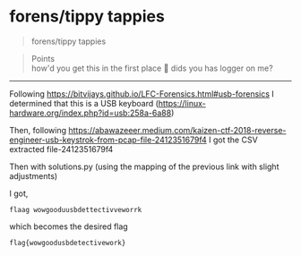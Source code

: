 # forens/tippy tappies

>forens/tippy tappies

> Points\
>how'd you get this in the first place :eyes: dids you has logger on me?

***

Following https://bitvijays.github.io/LFC-Forensics.html#usb-forensics I determined that this is a USB keyboard (https://linux-hardware.org/index.php?id=usb:258a-6a88)

Then, following https://abawazeeer.medium.com/kaizen-ctf-2018-reverse-engineer-usb-keystrok-from-pcap-file-2412351679f4 I got the CSV extracted file-2412351679f4

Then with solutions.py (using the mapping of the previous link with slight adjustments)


I got,
```
flaag wowgooduusbdettectivveworrk
```
which becomes the desired flag
```
flag{wowgoodusbdetectivework}
```
